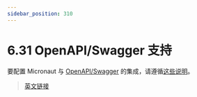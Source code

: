 ```yaml
---
sidebar_position: 310
---
```


# 6.31 OpenAPI/Swagger 支持

要配置 Micronaut 与 [OpenAPI/Swagger](https://swagger.io/docs/specification/about/) 的集成，请遵循[这些说明](/openapi/introduction.html)。

> [英文链接](https://docs.micronaut.io/3.8.4/guide/index.html#openapi)
